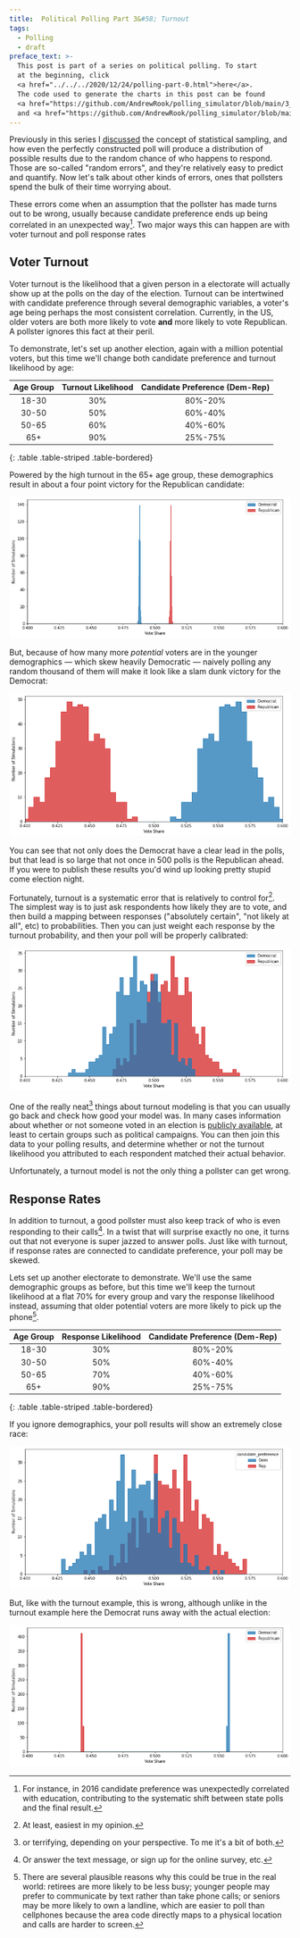 ```yaml
---
title:  Political Polling Part 3&#58; Turnout
tags:
  - Polling
  - draft
preface_text: >-
  This post is part of a series on political polling. To start 
  at the beginning, click 
  <a href="../../../2020/12/24/polling-part-0.html">here</a>.
  The code used to generate the charts in this post can be found
  <a href="https://github.com/AndrewRook/polling_simulator/blob/main/3_turnout.ipynb">here</a>
  and <a href="https://github.com/AndrewRook/polling_simulator/blob/main/4_response_rate.ipynb">here</a>.
---
```


Previously in this series I 
[discussed](../../../2020/12/28/polling-part-1.html) 
the concept of statistical sampling, and how even the perfectly
constructed poll will produce a distribution of possible results
due to the random chance of who happens to respond. Those are
so-called "random errors", and they're relatively easy to predict
and quantify. Now let's talk about other kinds of errors, ones
that pollsters spend the bulk of their time worrying about.  

<!--more-->

These errors come when an assumption that the pollster has made
turns out to be wrong, usually because candidate preference ends
up being correlated in an unexpected way[^education]. Two major
ways this can happen are with voter turnout and poll response rates

## Voter Turnout
Voter turnout is the likelihood that a given person in a electorate
will actually show up at the polls on the day of the election. Turnout
can be intertwined with candidate preference through several demographic
variables, a voter's age being perhaps the most consistent correlation.
Currently, in the US, older voters are both more likely to vote **and**
more likely to vote Republican. A pollster ignores this fact at their
peril. 
 
To demonstrate, let's set up another election, again with
a million potential voters, but this time we'll change
both candidate preference and turnout likelihood by age:

| Age Group | Turnout Likelihood | Candidate Preference (Dem-Rep) |
|:---------:|:------------------:|:------------------------------:|
| 18-30     | 30%                | 80%-20%                        | 
| 30-50     | 50%                | 60%-40%                        |
| 50-65     | 60%                | 40%-60%                        |
| 65+       | 90%                | 25%-75%                        |
{: .table .table-striped .table-bordered}

Powered by the high turnout in the 65+ age group, these demographics result in 
about a four point victory for the Republican candidate:

![election results](/images/2021-01-03-polling-part-3/actual_election.png)

But, because of how many more _potential_ voters are in the younger
demographics — which skew heavily Democratic — naively polling any
random thousand of them will make it look like a slam dunk victory for 
the Democrat:

![naive poll](/images/2021-01-03-polling-part-3/naive_poll.png)  

You can see that not only does the Democrat have a clear lead 
in the polls, but that lead is so large that not once in 500
polls is the Republican ahead. If you were to publish these
results you'd wind up looking pretty stupid come election night.

Fortunately, turnout is a systematic error that is relatively
to control for[^easy]. The simplest way is to just ask respondents
how likely they are to vote, and then build a mapping between 
responses ("absolutely certain", "not likely at all", etc) to 
probabilities. Then you can just weight each response by the 
turnout probability, and then your poll will be properly calibrated:

![turnout weighted poll](/images/2021-01-03-polling-part-3/turnout_weighted_poll.png)

One of the really neat[^scary] things about turnout modeling is that you 
can usually go back and check how good your model was. In many cases
information about whether or not someone voted in an election is
[publicly available](https://www.findlaw.com/voting/how-u-s--elections-work/what-information-is-public-from-your-voting-record.html),
at least to certain groups such as political campaigns. You can then
join this data to your polling results, and determine whether or not
the turnout likelihood you attributed to each respondent matched their
actual behavior.

Unfortunately, a turnout model is not the only thing a pollster
can get wrong. 

## Response Rates
In addition to turnout, a good pollster must also
keep track of who is even responding to their calls[^phone].
In a twist that will surprise
exactly no one, it turns out that not everyone is super jazzed to
answer polls. Just like with turnout, if response rates are connected
to candidate preference, your poll may be skewed.

Lets set up another electorate to demonstrate. 
We'll use the same demographic groups as before, but this time
we'll keep the turnout likelihood at a flat 70% for every group
and vary the response likelihood instead, assuming that older
potential voters are more likely to pick up the phone[^landlines].
 
| Age Group | Response Likelihood | Candidate Preference (Dem-Rep) |
|:---------:|:------------------:|:------------------------------:|
| 18-30     | 30%                | 80%-20%                        | 
| 30-50     | 50%                | 60%-40%                        |
| 50-65     | 70%                | 40%-60%                        |
| 65+       | 90%                | 25%-75%                        |
{: .table .table-striped .table-bordered}

If you ignore demographics, your poll results will show an extremely
close race:

![naive poll](/images/2021-01-03-polling-part-3/naive_poll_response.png)

But, like with the turnout example, this is wrong, although unlike
in the turnout example here the Democrat runs away with the actual
election:

![actual election](/images/2021-01-03-polling-part-3/actual_election_response.png)



[^education]:
    For instance, in 2016 candidate preference was unexpectedly 
    correlated with education, contributing to the systematic
    shift between state polls and the final result.
    
[^easy]:
    At least, easiest in my opinion.
    
[^scary]:
    or terrifying, depending on your perspective. To me it's a bit
    of both.
    
[^phone]:
    Or answer the text message, or sign up for the online survey, etc.
    
[^landlines]:
    There are several plausible reasons why this could be true in 
    the real world: retirees are more likely to be less busy; younger
    people may prefer to communicate by text rather than take phone
    calls; or seniors may be more likely to own a landline, which
    are easier to poll than cellphones because the area code
    directly maps to a physical location and calls are harder
    to screen.